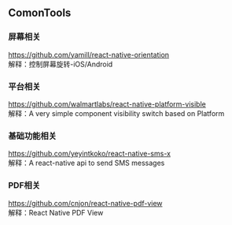 ## ComonTools


### 屏幕相关<br>
https://github.com/yamill/react-native-orientation<br>
解释：控制屏幕旋转-iOS/Android
<br>

### 平台相关<br>

https://github.com/walmartlabs/react-native-platform-visible<br>
解释：A very simple component visibility switch based on Platform
<br>

### 基础功能相关<br>
https://github.com/yeyintkoko/react-native-sms-x<br>
解释：A  react-native api to send SMS messages
<br>

### PDF相关<br>
https://github.com/cnjon/react-native-pdf-view<br>
解释：React Native PDF View
<br>

